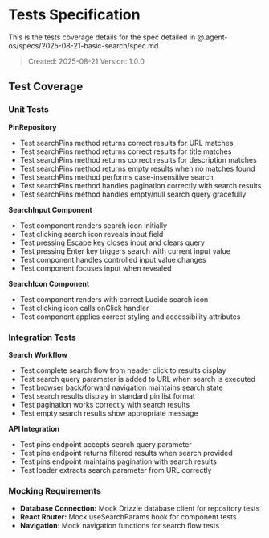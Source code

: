 # Tests Specification

This is the tests coverage details for the spec detailed in @.agent-os/specs/2025-08-21-basic-search/spec.md

> Created: 2025-08-21
> Version: 1.0.0

## Test Coverage

### Unit Tests

**PinRepository**
- Test searchPins method returns correct results for URL matches
- Test searchPins method returns correct results for title matches
- Test searchPins method returns correct results for description matches  
- Test searchPins method returns empty results when no matches found
- Test searchPins method performs case-insensitive search
- Test searchPins method handles pagination correctly with search results
- Test searchPins method handles empty/null search query gracefully

**SearchInput Component**
- Test component renders search icon initially
- Test clicking search icon reveals input field
- Test pressing Escape key closes input and clears query
- Test pressing Enter key triggers search with current input value
- Test component handles controlled input value changes
- Test component focuses input when revealed

**SearchIcon Component**
- Test component renders with correct Lucide search icon
- Test clicking icon calls onClick handler
- Test component applies correct styling and accessibility attributes

### Integration Tests

**Search Workflow**
- Test complete search flow from header click to results display
- Test search query parameter is added to URL when search is executed
- Test browser back/forward navigation maintains search state
- Test search results display in standard pin list format
- Test pagination works correctly with search results
- Test empty search results show appropriate message

**API Integration**
- Test pins endpoint accepts search query parameter
- Test pins endpoint returns filtered results when search provided
- Test pins endpoint maintains pagination with search results
- Test loader extracts search parameter from URL correctly

### Mocking Requirements

- **Database Connection:** Mock Drizzle database client for repository tests
- **React Router:** Mock useSearchParams hook for component tests
- **Navigation:** Mock navigation functions for search flow tests
